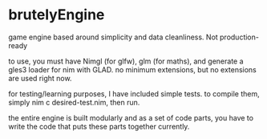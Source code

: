 # brutelyEngine
game engine based around simplicity and data cleanliness. Not production-ready

to use, you must have Nimgl (for glfw), glm (for maths), and generate a gles3 loader for nim with GLAD. no minimum extensions, but no extensions are used right now.

for testing/learning purposes, I have included simple tests. to compile them, simply nim c desired-test.nim, then run.

the entire engine is built modularly and as a set of code parts, you have to write the code that puts these parts together currently.
